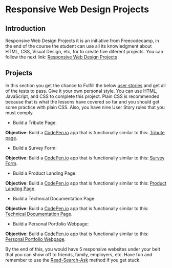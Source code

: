 # Responsive Web Design Projects


## Introduction

Responsive Web Design Projects it is an initiative from Freecodecamp, in the end of the course the student can use all its knowledgment about HTML, CSS, Visual Design, etc, for to create five diferent projects.
You can follow the next link: [Responsive Web Design Projects](https://www.freecodecamp.org/learn/responsive-web-design/responsive-web-design-projects/)


## Projects

In this section you get the chance to Fulfill the below [user stories](https://en.wikipedia.org/wiki/User_story) and get all of the tests to pass. Give it your own personal style. You can use HTML, JavaScript, and CSS to complete this project. Plain CSS is recommended because that is what the lessons have covered so far and you should get some practice with plain CSS.
Also, you have nine User Story rules that you must comply.

- Build a Tribute Page: 

**Objective**: Build a [CodePen.io](https://codepen.io/) app that is functionally similar to this: [Tribute page](https://codepen.io/freeCodeCamp/full/zNqgVx).


- Build a Survey Form: 

**Objective**: Build a [CodePen.io](https://codepen.io/) app that is functionally similar to this: [Survey Form](https://codepen.io/freeCodeCamp/full/VPaoNP).


- Build a Product Landing Page:

**Objective**: Build a [CodePen.io](https://codepen.io/) app that is functionally similar to this: [Product Landing Page](https://codepen.io/freeCodeCamp/full/RKRbwL).


- Build a Technical Documentation Page:

**Objective**: Build a [CodePen.io](https://codepen.io/) app that is functionally similar to this: [Technical Documentation Page](https://codepen.io/freeCodeCamp/full/NdrKKL).


- Build a Personal Portfolio Webpage:

**Objective**: Build a [CodePen.io](https://codepen.io/) app that is functionally similar to this: [Personal Portfolio Webpage](https://codepen.io/freeCodeCamp/full/zNBOYG).



By the end of this, you would have 5 responsive websites under your belt that you can show off to friends, family, employers, etc. Have fun and remember to use the [Read-Search-Ask](https://forum.freecodecamp.org/t/how-to-get-help-when-you-are-stuck-coding/19514) method if you get stuck.